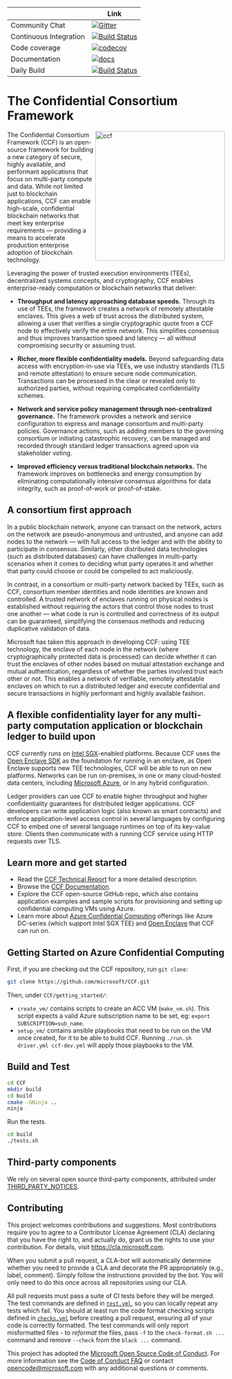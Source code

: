 | | Link |
|- |- |
| Community Chat | [![Gitter](https://badges.gitter.im/MSRC-CCF/community.svg)](https://gitter.im/MSRC-CCF/community?utm_source=badge&utm_medium=badge&utm_campaign=pr-badge) |
| Continuous Integration | [![Build Status](https://dev.azure.com/MSRC-CCF/CCF/_apis/build/status/CCF%20Github%20CI?branchName=master)](https://dev.azure.com/MSRC-CCF/CCF/_build/latest?definitionId=3&branchName=master) |
| Code coverage | [![codecov](https://codecov.io/gh/microsoft/CCF/branch/master/graph/badge.svg)](https://codecov.io/gh/microsoft/CCF) |
| Documentation | [![docs](https://dev.azure.com/MSRC-CCF/CCF/_apis/build/status/CCF%20GitHub%20Pages?branchName=master)](https://microsoft.github.io/CCF/) |
| Daily Build | [![Build Status](https://dev.azure.com/MSRC-CCF/CCF/_apis/build/status/CCF%20GitHub%20Daily?branchName=master)](https://dev.azure.com/MSRC-CCF/CCF/_build/latest?definitionId=7&branchName=master) |


# The Confidential Consortium Framework 

<img alt="ccf" align="right" src="https://microsoft.github.io/CCF/master/_images/ccf.svg" width="300">

The Confidential Consortium Framework (CCF) is an open-source framework for building a new category of secure, highly available,
and performant applications that focus on multi-party compute and data. While not limited just to blockchain applications,
CCF can enable high-scale, confidential blockchain networks that meet key enterprise requirements
— providing a means to accelerate production enterprise adoption of blockchain technology.

Leveraging the power of trusted execution environments (TEEs), decentralized systems concepts, and cryptography,
CCF enables enterprise-ready computation or blockchain networks that deliver:

 * **Throughput and latency approaching database speeds.** Through its use of TEEs, the framework creates a network of remotely attestable enclaves.
   This gives a web of trust across the distributed system, allowing a user that verifies a single cryptographic quote from a CCF node to
   effectively verify the entire network. This simplifies consensus and thus improves transaction speed and latency — all without compromising security or assuming trust.

 * **Richer, more flexible confidentiality models.** Beyond safeguarding data access with encryption-in-use via TEEs, we use industry standards (TLS and remote attestation)
   to ensure secure node communication. Transactions can be processed in the clear or revealed only to authorized parties, without requiring complicated confidentiality schemes.

 * **Network and service policy management through non-centralized governance.** The framework provides a network and service configuration to express and manage consortium
   and multi-party policies. Governance actions, such as adding members to the governing consortium or initiating catastrophic recovery, can be managed and recorded through
   standard ledger transactions agreed upon via stakeholder voting.

 * **Improved efficiency versus traditional blockchain networks.** The framework improves on bottlenecks and energy consumption by eliminating computationally intensive
   consensus algorithms for data integrity, such as proof-of-work or proof-of-stake.

## A consortium first approach

In a public blockchain network, anyone can transact on the network, actors on the network are pseudo-anonymous and untrusted, and anyone can add nodes to the network
— with full access to the ledger and with the ability to participate in consensus. Similarly, other distributed data technologies (such as distributed databases)
can have challenges in multi-party scenarios when it comes to deciding what party operates it and whether that party could choose or could be compelled to act maliciously.

In contrast, in a consortium or multi-party network backed by TEEs, such as CCF, consortium member identities and node identities are known and controlled.
A trusted network of enclaves running on physical nodes is established without requiring the actors that control those nodes to trust one another
—  what code is run is controlled and correctness of its output can be guaranteed, simplifying the consensus methods and reducing duplicative validation of data.

Microsoft has taken this approach in developing CCF: using TEE technology, the enclave of each node in the network (where cryptographically protected data is processed)
can decide whether it can trust the enclaves of other nodes based on mutual attestation exchange and mutual authentication, regardless of whether the parties involved
trust each other or not. This enables a network of verifiable, remotely attestable enclaves on which to run a distributed ledger and execute confidential and secure
transactions in highly performant and highly available fashion.

## A flexible confidentiality layer for any multi-party computation application or blockchain ledger to build upon

CCF currently runs on [Intel SGX](https://software.intel.com/en-us/sgx)-enabled platforms. Because CCF uses the [Open Enclave SDK](https://github.com/openenclave/openenclave)
as the foundation for running in an enclave, as Open Enclave supports new TEE technologies, CCF will be able to run on new platforms. Networks can be run on-premises,
in one or many cloud-hosted data centers, including [Microsoft Azure](https://azure.microsoft.com/), or in any hybrid configuration.

Ledger providers can use CCF to enable higher throughput and higher confidentiality guarantees for distributed ledger applications.
CCF developers can write application logic (also known as smart contracts) and enforce application-level access control in several languages by conﬁguring CCF
to embed one of several language runtimes on top of its key-value store. Clients then communicate with a running CCF service using HTTP requests over TLS.

## Learn more and get started

 * Read the [CCF Technical Report](CCF-TECHNICAL-REPORT.pdf) for a more detailed description.
 * Browse the [CCF Documentation](https://microsoft.github.io/CCF/).
 * Explore the CCF open-source GitHub repo, which also contains application examples and sample scripts for provisioning and setting up confidential computing VMs using Azure.
 * Learn more about [Azure Confidential Computing](https://azure.microsoft.com/solutions/confidential-compute/) offerings like Azure DC-series (which support Intel SGX TEE)
   and [Open Enclave](https://github.com/openenclave/openenclave) that CCF can run on.

## Getting Started on Azure Confidential Computing

First, if you are checking out the CCF repository, run `git clone`:
```bash
git clone https://github.com/microsoft/CCF.git
```

Then, under `CCF/getting_started/`:
 * `create_vm/` contains scripts to create an ACC VM (`make_vm.sh`).
   This script expects a valid Azure subscription name to be set, eg: `export SUBSCRIPTION=sub_name`.
 * `setup_vm/` contains ansible playbooks that need to be run on the VM once created, for it to be able to build CCF.
   Running `./run.sh driver.yml ccf-dev.yml` will apply those playbooks to the VM.

## Build and Test

```bash
cd CCF
mkdir build
cd build
cmake -GNinja ..
ninja
```

Run the tests.

```bash
cd build
./tests.sh
```

## Third-party components

We rely on several open source third-party components, attributed under [THIRD_PARTY_NOTICES](THIRD_PARTY_NOTICES.txt).

## Contributing

This project welcomes contributions and suggestions. Most contributions require you to
agree to a Contributor License Agreement (CLA) declaring that you have the right to,
and actually do, grant us the rights to use your contribution. For details, visit
https://cla.microsoft.com.

When you submit a pull request, a CLA-bot will automatically determine whether you need
to provide a CLA and decorate the PR appropriately (e.g., label, comment). Simply follow the
instructions provided by the bot. You will only need to do this once across all repositories using our CLA.

All pull requests must pass a suite of CI tests before they will be merged.
The test commands are defined in [`test.yml`](https://github.com/microsoft/CCF/blob/master/.azure-pipelines-templates/test.yml), so you can locally repeat any tests which fail.
You should at least run the code format checking scripts defined in
[`checks.yml`](https://github.com/microsoft/CCF/blob/master/.azure-pipelines-templates/checks.yml) before creating a pull request, ensuring all of your code is correctly formatted.
The test commands will only report misformatted files - to _reformat_ the files, pass `-f` to the `check-format.sh ...` command and remove `--check` from the `black ...` command.

This project has adopted the [Microsoft Open Source Code of Conduct](https://opensource.microsoft.com/codeofconduct/).
For more information see the [Code of Conduct FAQ](https://opensource.microsoft.com/codeofconduct/faq/)
or contact [opencode@microsoft.com](mailto:opencode@microsoft.com) with any additional questions or comments.

